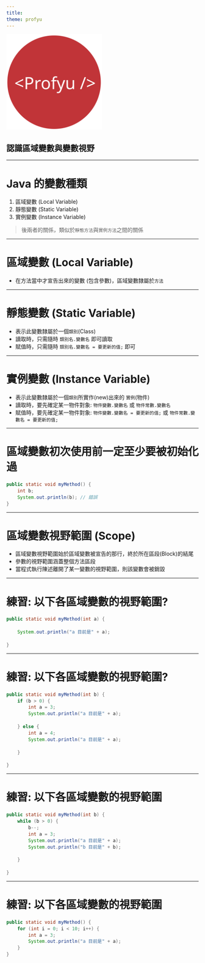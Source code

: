 ```yaml
---
title:  
theme: profyu
---
```


<!-- .slide: data-background="assets/background.png" -->
<img style='border:none;background:none;box-shadow:none;' src='assets/logo.svg' width="250"/>

## 認識區域變數與變數視野

---

# Java 的變數種類

1. 區域變數 (Local Variable)
2. 靜態變數 (Static Variable)
3. 實例變數 (Instance Variable)

> 後兩者的關係，類似於`靜態方法`與`實例方法`之間的關係

---

# 區域變數 (Local Variable)

* 在方法當中才宣告出來的變數 (包含參數)，區域變數隸屬於`方法`

---

# 靜態變數  (Static Variable)

* 表示此變數隸屬於一個`類別`(Class)
* 讀取時，只需隨時 `類別名.變數名` 即可讀取
* 賦值時，只需隨時 `類別名.變數名 = 要更新的值;` 即可

---

# 實例變數 (Instance Variable)
 
* 表示此變數隸屬於一個`類別`所實作(new)出來的 `實例`(物件)
* 讀取時，要先確定某一物件對象: `物件變數.變數名` 或 `物件常數.變數名`
* 賦值時，要先確定某一物件對象: `物件變數.變數名 = 要更新的值;` 或 `物件常數.變數名 = 要更新的值;`

---

# 區域變數初次使用前一定至少要被初始化過

```java
public static void myMethod() {
    int b;
    System.out.println(b); // 錯誤
}
```

---

# 區域變數視野範圍 (Scope)

* 區域變數視野範圍始於區域變數被宣告的那行，終於所在區段(Block)的結尾
* 參數的視野範圍涵蓋整個方法區段
* 當程式執行陳述離開了某一變數的視野範圍，則該變數會被銷毀

---

# 練習: 以下各區域變數的視野範圍?

```java
public static void myMethod(int a) {

    System.out.println("a 目前是" + a);

}
```

---

# 練習: 以下各區域變數的視野範圍?

```java
public static void myMethod(int b) {
    if (b > 0) {
        int a = 3;
        System.out.println("a 目前是" + a);

    } else {
        int a = 4;
        System.out.println("a 目前是" + a);

    }

}
```

---

# 練習: 以下各區域變數的視野範圍

```java
public static void myMethod(int b) {
    while (b > 0) {
        b--;
        int a = 3;
        System.out.println("a 目前是" + a);
        System.out.println("b 目前是" + b);

    }

}
```

---

# 練習: 以下各區域變數的視野範圍

```java
public static void myMethod() {
    for (int i = 0; i < 10; i++) {
        int a = 3;
        System.out.println("a 目前是" + a);
    }
}
```